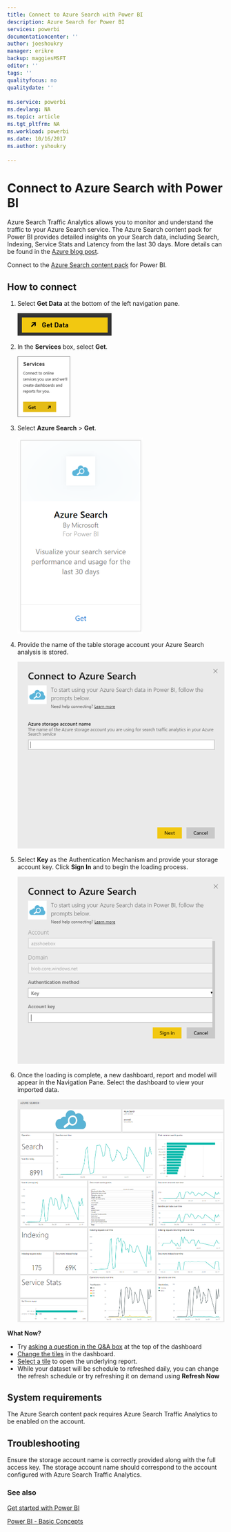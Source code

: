 ```yaml
---
title: Connect to Azure Search with Power BI
description: Azure Search for Power BI
services: powerbi
documentationcenter: ''
author: joeshoukry
manager: erikre
backup: maggiesMSFT
editor: ''
tags: ''
qualityfocus: no
qualitydate: ''

ms.service: powerbi
ms.devlang: NA
ms.topic: article
ms.tgt_pltfrm: NA
ms.workload: powerbi
ms.date: 10/16/2017
ms.author: yshoukry

---
```

# Connect to Azure Search with Power BI
Azure Search Traffic Analytics allows you to monitor and understand the traffic to your Azure Search service. The Azure Search content pack for Power BI provides detailed insights on your Search data, including Search, Indexing, Service Stats and Latency from the last 30 days. More details can be found in the [Azure blog post](https://azure.microsoft.com/en-us/blog/analyzing-your-azure-search-traffic/).

Connect to the [Azure Search content pack](https://app.powerbi.com/getdata/services/azure-search) for Power BI.

## How to connect
1. Select **Get Data** at the bottom of the left navigation pane.
   
   ![](media/powerbi-content-pack-azure-search/PBI_GetData.png) 
2. In the **Services** box, select **Get**.
   
   ![](media/powerbi-content-pack-azure-search/PBI_GetServices.png) 
3. Select **Azure Search** \> **Get**.
   
   ![](media/powerbi-content-pack-azure-search/azuresearch.png)
4. Provide the name of the table storage account your Azure Search analysis is stored.
   
   ![](media/powerbi-content-pack-azure-search/params.png)
5. Select **Key** as the Authentication Mechanism and provide your storage account key. Click **Sign In** and to begin the loading process.
   
   ![](media/powerbi-content-pack-azure-search/creds.png)
6. Once the loading is complete, a new dashboard, report and model will appear in the Navigation Pane. Select the dashboard to view your imported data.
   
    ![](media/powerbi-content-pack-azure-search/dashboard2.png)

**What Now?**

* Try [asking a question in the Q&A box](powerbi-service-q-and-a.md) at the top of the dashboard
* [Change the tiles](powerbi-service-edit-a-tile-in-a-dashboard.md) in the dashboard.
* [Select a tile](powerbi-service-dashboard-tiles.md) to open the underlying report.
* While your dataset will be schedule to refreshed daily, you can change the refresh schedule or try refreshing it on demand using **Refresh Now**

## System requirements
The Azure Search content pack requires Azure Search Traffic Analytics to be enabled on the account.

## Troubleshooting
Ensure the storage account name is correctly provided along with the full access key. The storage account name should correspond to the account configured with Azure Search Traffic Analytics.

### See also
[Get started with Power BI](powerbi-service-get-started.md)

[Power BI - Basic Concepts](service-basic-concepts.md)

